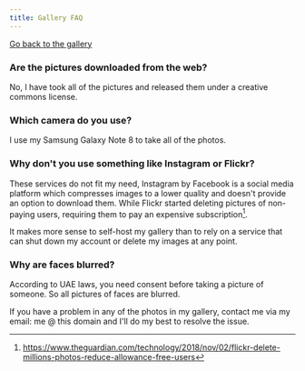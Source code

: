 ```yaml
---
title: Gallery FAQ
---
```


[Go back to the gallery](/gallery)

### Are the pictures downloaded from the web?

No, I have took all of the pictures and released them under a
creative commons license.

### Which camera do you use?

I use my Samsung Galaxy Note 8 to take all of the photos.

### Why don't you use something like Instagram or Flickr?

These services do not fit my need, Instagram by Facebook is a
social media platform which compresses images to a lower quality 
and doesn't provide an option to download them. While Flickr
started deleting pictures of non-paying users, requiring them
to pay an expensive subscription[^1].

It makes more sense to self-host my gallery than to rely on a
service that can shut down my account or delete my images at any point.

### Why are faces blurred?

According to UAE laws, you need consent before taking a picture of someone. So
all pictures of faces are blurred.

If you have a problem in any of the photos in my gallery, contact me
via my email: me @ this domain and I'll do my best to resolve the issue.

[^1]: <https://www.theguardian.com/technology/2018/nov/02/flickr-delete-millions-photos-reduce-allowance-free-users>
